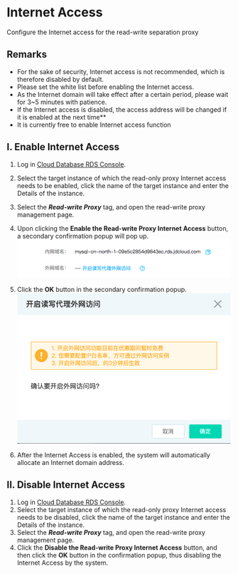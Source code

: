 # Internet Access
Configure the Internet access for the read-write separation proxy

## Remarks
- For the sake of security, Internet access is not recommended, which is therefore disabled by default.
- Please set the white list before enabling the Internet access.
- As the Internet domain will take effect after a certain period, please wait for 3~5 minutes with patience.
- If the Internet access is disabled, the access address will be changed if it is enabled at the next time**
- It is currently free to enable Internet access function

## I. Enable Internet Access
1. Log in [Cloud Database RDS Console](https://rds-console.jdcloud.com/database).
2. Select the target instance of which the read-only proxy Internet access needs to be enabled, click the name of the target instance and enter the Details of the instance.
3. Select the ***Read-write Proxy*** tag, and open the read-write proxy management page.
4. Upon clicking the **Enable the Read-write Proxy Internet Access** button, a secondary confirmation popup will pop up.
![外网访问1](../../../../../image/RDS/Internet-Access-ReadWriteProxy-default.png)

5. Click the **OK** button in the secondary confirmation popup.
![外网访问2](../../../../../image/RDS/Internet-Access-ReadWriteProxy-open.png)

6. After the Internet Access is enabled, the system will automatically allocate an Internet domain address.

## II. Disable Internet Access
1. Log in [Cloud Database RDS Console](https://rds-console.jdcloud.com/database).
2. Select the target instance of which the read-only proxy Internet access needs to be disabled, click the name of the target instance and enter the Details of the instance.
3. Select the ***Read-write Proxy*** tag, and open the read-write proxy management page.
4. Click the **Disable the Read-write Proxy Internet Access** button, and then click the **OK** button in the confirmation popup, thus disabling the Internet Access by the system.

